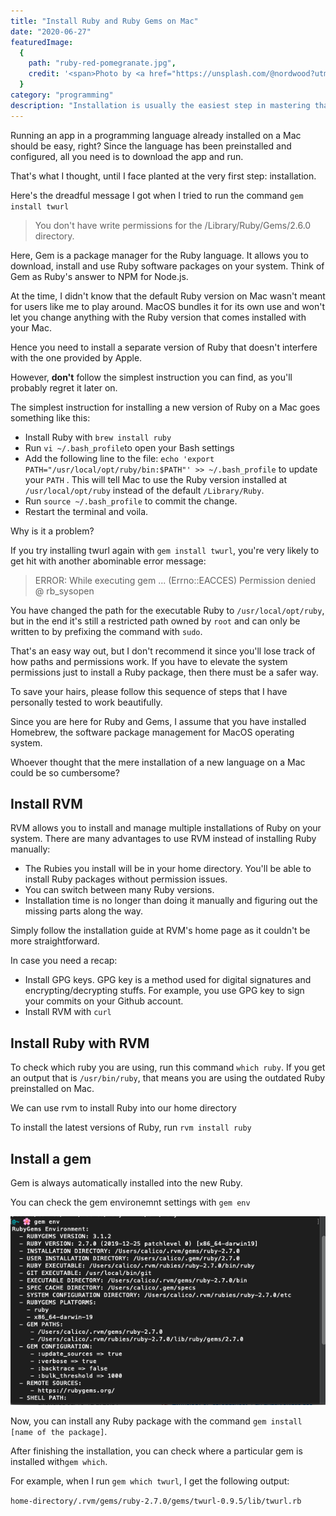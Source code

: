 ```yaml
---
title: "Install Ruby and Ruby Gems on Mac"
date: "2020-06-27"
featuredImage:
  {
    path: "ruby-red-pomegranate.jpg",
    credit: '<span>Photo by <a href="https://unsplash.com/@nordwood?utm_source=unsplash&amp;utm_medium=referral&amp;utm_content=creditCopyText">NordWood Themes</a> on <a href="https://unsplash.com/s/photos/pomegranate?utm_source=unsplash&amp;utm_medium=referral&amp;utm_content=creditCopyText">Unsplash</a></span>',
  }
category: "programming"
description: "Installation is usually the easiest step in mastering that language. However, some approach to installation is more effective than others. Learn the best way to install Ruby so you can get up and running with it in the shortest time possible."
---
```


Running an app in a programming language already installed on a Mac should be easy, right? Since the language has been preinstalled and configured, all you need is to download the app and run.

That's what I thought, until I face planted at the very first step: installation.

Here's the dreadful message I got when I tried to run the command `gem install twurl`

> You don't have write permissions for the /Library/Ruby/Gems/2.6.0 directory.

Here, Gem is a package manager for the Ruby language. It allows you to download, install and use Ruby software packages on your system. Think of Gem as Ruby's answer to NPM for Node.js.

At the time, I didn't know that the default Ruby version on Mac wasn't meant for users like me to play around. MacOS bundles it for its own use and won't let you change anything with the Ruby version that comes installed with your Mac.

Hence you need to install a separate version of Ruby that doesn't interfere with the one provided by Apple.

However, **don't** follow the simplest instruction you can find, as you'll probably regret it later on.

The simplest instruction for installing a new version of Ruby on a Mac goes something like this:

- Install Ruby with `brew install ruby`
- Run `vi ~/.bash_profile`to open your Bash settings
- Add the following line to the file: `echo 'export PATH="/usr/local/opt/ruby/bin:$PATH"' >> ~/.bash_profile` to update your `PATH` . This will tell Mac to use the Ruby version installed at `/usr/local/opt/ruby` instead of the default `/Library/Ruby`.
- Run `source ~/.bash_profile` to commit the change.
- Restart the terminal and voila.

Why is it a problem?

If you try installing twurl again with `gem install twurl`, you're very likely to get hit with another abominable error message:

> ERROR: While executing gem ... (Errno::EACCES) Permission denied @ rb_sysopen

You have changed the path for the executable Ruby to `/usr/local/opt/ruby`, but in the end it's still a restricted path owned by `root` and can only be written to by prefixing the command with `sudo`.

That's an easy way out, but I don't recommend it since you'll lose track of how paths and permissions work. If you have to elevate the system permissions just to install a Ruby package, then there must be a safer way.

To save your hairs, please follow this sequence of steps that I have personally tested to work beautifully.

Since you are here for Ruby and Gems, I assume that you have installed Homebrew, the software package management for MacOS operating system.

Whoever thought that the mere installation of a new language on a Mac could be so cumbersome?

## Install RVM

RVM allows you to install and manage multiple installations of Ruby on your system. There are many advantages to use RVM instead of installing Ruby manually:

- The Rubies you install will be in your home directory. You'll be able to install Ruby packages without permission issues.
- You can switch between many Ruby versions.
- Installation time is no longer than doing it manually and figuring out the missing parts along the way.

Simply follow the installation guide at RVM's home page as it couldn't be more straightforward.

In case you need a recap:

- Install GPG keys. GPG key is a method used for digital signatures and encrypting/decrypting stuffs. For example, you use GPG key to sign your commits on your Github account.
- Install RVM with `curl`

## Install Ruby with RVM

To check which ruby you are using, run this command `which ruby`. If you get an output that is `/usr/bin/ruby`, that means you are using the outdated Ruby preinstalled on Mac.

We can use rvm to install Ruby into our home directory

To install the latest versions of Ruby, run `rvm install ruby`

## Install a gem

Gem is always automatically installed into the new Ruby.

You can check the gem environemnt settings with `gem env`

![Check gem environment settings](./gem-env.png)

Now, you can install any Ruby package with the command `gem install [name of the package]`.

After finishing the installation, you can check where a particular gem is installed with`gem which`.

For example, when I run `gem which twurl`, I get the following output:

`home-directory/.rvm/gems/ruby-2.7.0/gems/twurl-0.9.5/lib/twurl.rb`
